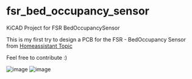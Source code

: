 # fsr_bed_occupancy_sensor
KiCAD Project for FSR BedOccupancySensor

This is my first try to design a PCB for the FSR - BedOccupancy Sensor from
[Homeassistant Topic](https://community.home-assistant.io/t/fsr-the-best-bed-occupancy-sensor/365795)

Feel free to contribute :)

![image](https://user-images.githubusercontent.com/33655308/209462254-de66d248-e989-4883-a323-115a36f9ad52.png)
![image](https://user-images.githubusercontent.com/33655308/209462268-8cd4aa8e-d3bd-4fa6-b06b-abe0181c65fa.png)

